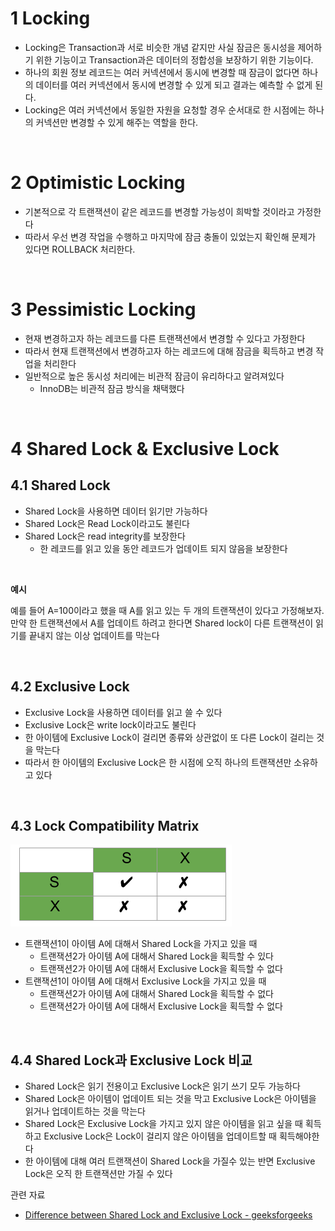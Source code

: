 # 1 Locking

- Locking은 Transaction과 서로 비슷한 개념 같지만 사실 잠금은 동시성을 제어하기 위한 기능이고 Transaction과은 데이터의 정합성을 보장하기 위한 기능이다.
- 하나의 회원 정보 레코드는 여러 커넥션에서 동시에 변경할 때 잠금이 없다면 하나의 데이터를 여러 커넥션에서 동시에 변경할 수 있게 되고 결과는 예측할 수 없게 된다.
- Locking은 여러 커넥션에서 동일한 자원을 요청할 경우 순서대로 한 시점에는 하나의 커넥션만 변경할 수 있게 해주는 역할을 한다.

<br>

# 2 Optimistic Locking

* 기본적으로 각 트랜잭션이 같은 레코드를 변경할 가능성이 희박할 것이라고 가정한다
* 따라서 우선 변경 작업을 수행하고 마지막에 잠금 충돌이 있었는지 확인해 문제가 있다면 ROLLBACK 처리한다.

<br>

# 3 Pessimistic Locking

* 현재 변경하고자 하는 레코드를 다른 트랜잭션에서 변경할 수 있다고 가정한다
* 따라서 현재 트랜잭션에서 변경하고자 하는 레코드에 대해 잠금을 획득하고 변경 작업을 처리한다
* 일반적으로 높은 동시성 처리에는 비관적 잠금이 유리하다고 알려져있다
	* InnoDB는 비관적 잠금 방식을 채택했다

<br>

# 4 Shared Lock & Exclusive Lock

## 4.1 Shared Lock

* Shared Lock을 사용하면 데이터 읽기만 가능하다
* Shared Lock은 Read Lock이라고도 불린다
* Shared Lock은 read integrity를 보장한다
  * 한 레코드를 읽고 있을 동안 레코드가 업데이트 되지 않음을 보장한다

<br>

**예시**

예를 들어 A=100이라고 했을 때 A를 읽고 있는 두 개의 트랜잭션이 있다고 가정해보자. 만약 한 트랜잭션에서 A를 업데이트 하려고 한다면  Shared lock이 다른 트랜잭션이 읽기를 끝내지 않는 이상 업데이트를 막는다

<br>

## 4.2 Exclusive Lock

* Exclusive Lock을 사용하면 데이터를 읽고 쓸 수 있다
* Exclusive Lock은 write lock이라고도 불린다
* 한 아이템에 Exclusive Lock이 걸리면 종류와 상관없이 또 다른 Lock이 걸리는 것을 막는다
* 따라서 한 아이템의 Exclusive Lock은 한 시점에 오직 하나의 트랜잭션만 소유하고 있다 

<br>

## 4.3 Lock Compatibility Matrix

![img](./images/Compatibility.png)

* 트랜잭션1이 아이템 A에 대해서 Shared Lock을 가지고 있을 때
	* 트랜잭션2가 아이템 A에 대해서 Shared Lock을 획득할 수 있다
	* 트랜잭션2가 아이템 A에 대해서 Exclusive Lock을 획득할 수 없다
* 트랜잭션1이 아이템 A에 대해서 Exclusive Lock을 가지고 있을 때
	* 트랜잭션2가 아이템 A에 대해서 Shared Lock을 획득할 수 없다
	* 트랜잭션2가 아이템 A에 대해서 Exclusive Lock을 획득할 수 없다

<br>

## 4.4 Shared Lock과 Exclusive Lock 비교

* Shared Lock은 읽기 전용이고 Exclusive Lock은 읽기 쓰기 모두 가능하다
* Shared Lock은 아이템이 업데이트 되는 것을 막고 Exclusive Lock은 아이템을 읽거나 업데이트하는 것을 막는다
* Shared Lock은  Exclusive Lock을 가지고 있지 않은 아이템을 읽고 싶을 때 획득하고 Exclusive Lock은 Lock이 걸리지 않은 아이템을 업데이트할 때 획득해야한다
* 한 아이템에 대해 여러 트랜잭션이 Shared Lock을 가질수 있는 반면 Exclusive Lock은 오직 한 트랜잭션만 가질 수 있다



관련 자료

* [Difference between Shared Lock and Exclusive Lock - geeksforgeeks](https://www.geeksforgeeks.org/difference-between-shared-lock-and-exclusive-lock/)
